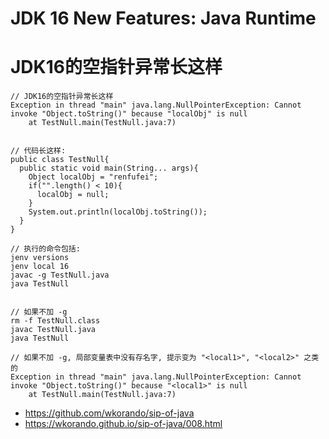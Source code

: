# JDK 16 New Features:  Java Runtime

# JDK16的空指针异常长这样

```
// JDK16的空指针异常长这样
Exception in thread "main" java.lang.NullPointerException: Cannot invoke "Object.toString()" because "localObj" is null
	at TestNull.main(TestNull.java:7)


// 代码长这样:
public class TestNull{
  public static void main(String... args){
    Object localObj = "renfufei";
    if("".length() < 10){
      localObj = null;
    }
    System.out.println(localObj.toString());
  }
}

// 执行的命令包括:
jenv versions
jenv local 16
javac -g TestNull.java
java TestNull


// 如果不加 -g
rm -f TestNull.class
javac TestNull.java
java TestNull

// 如果不加 -g, 局部变量表中没有存名字, 提示变为 "<local1>", "<local2>" 之类的
Exception in thread "main" java.lang.NullPointerException: Cannot invoke "Object.toString()" because "<local1>" is null
	at TestNull.main(TestNull.java:7)

```




- <https://github.com/wkorando/sip-of-java>
- <https://wkorando.github.io/sip-of-java/008.html>
